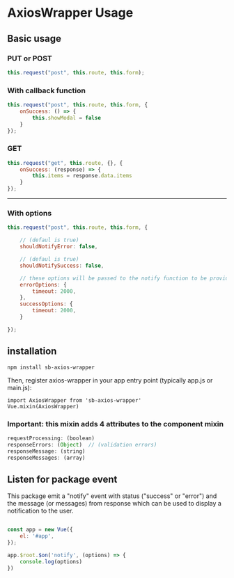 # AxiosWrapper Usage

## Basic usage

### PUT or POST

```js
this.request("post", this.route, this.form);
```

### With callback function

```js
this.request("post", this.route, this.form, {
    onSuccess: () => {
        this.showModal = false
    }
});
```

### GET

```js
this.request("get", this.route, {}, {
    onSuccess: (response) => {
        this.items = response.data.items
    }
});
```

---

### With options

```js
this.request("post", this.route, this.form, {

    // (defaul is true)
    shouldNotifyError: false,

    // (defaul is true)
    shouldNotifySuccess: false,

    // these options will be passed to the notify function to be provided by you as a global function.
    errorOptions: {
        timeout: 2000,
    },
    successOptions: {
        timeout: 2000,
    }

});
```

## installation

```console
npm install sb-axios-wrapper
```

Then, register axios-wrapper in your app entry point (typically app.js or main.js):

```console
import AxiosWrapper from 'sb-axios-wrapper'
Vue.mixin(AxiosWrapper)
```

### Important: this mixin adds 4 attributes to the component mixin

```js
requestProcessing: (boolean)
responseErrors: (Object)  // (validation errors)
responseMessage: (string)
responseMessages: (array)
```

## Listen for package event

This package emit a "notify" event with status ("success" or "error") and the message (or messages) from response which can be used to display a notification to the user.

```js

const app = new Vue({
    el: '#app',
});

app.$root.$on('notify', (options) => {
    console.log(options)
})
```
